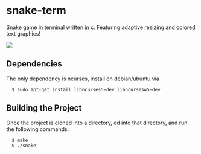 # snake-term
Snake game in terminal written in c. Featuring adaptive resizing and colored text graphics!

![](/images/Capture.PNG)

## Dependencies
The only dependency is ncurses, install on debian/ubuntu via 
```
  $ sudo apt-get install libncurses5-dev libncursesw5-dev
```

## Building the Project
Once the project is cloned into a directory, cd into that directory, and run the following commands:
```
  $ make
  $ ./snake
```
